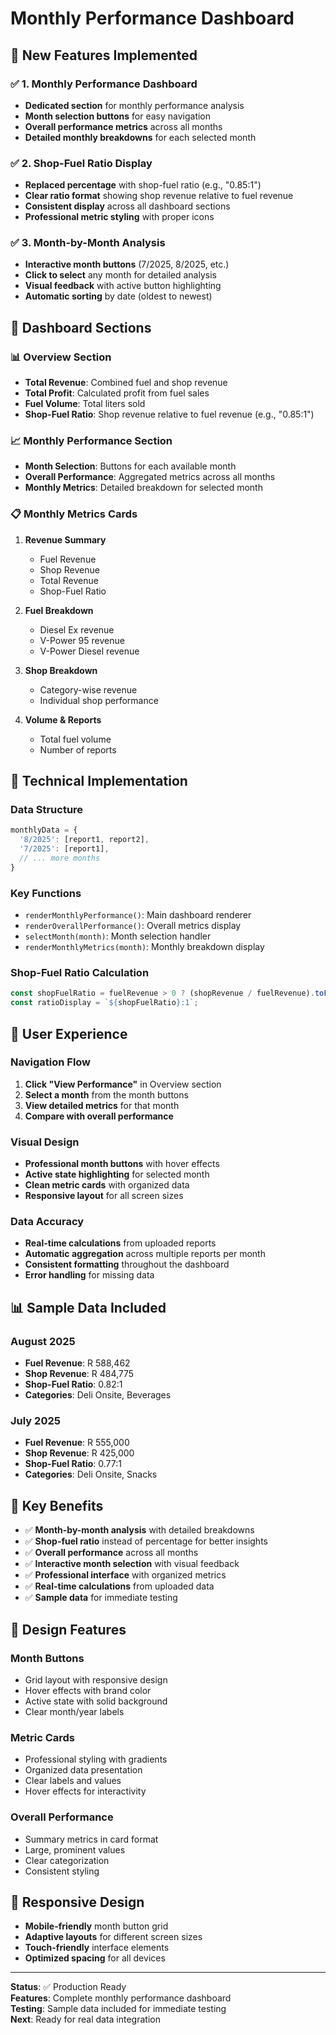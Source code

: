 # Monthly Performance Dashboard

## 🎯 **New Features Implemented**

### ✅ **1. Monthly Performance Dashboard**
- **Dedicated section** for monthly performance analysis
- **Month selection buttons** for easy navigation
- **Overall performance metrics** across all months
- **Detailed monthly breakdowns** for each selected month

### ✅ **2. Shop-Fuel Ratio Display**
- **Replaced percentage** with shop-fuel ratio (e.g., "0.85:1")
- **Clear ratio format** showing shop revenue relative to fuel revenue
- **Consistent display** across all dashboard sections
- **Professional metric styling** with proper icons

### ✅ **3. Month-by-Month Analysis**
- **Interactive month buttons** (7/2025, 8/2025, etc.)
- **Click to select** any month for detailed analysis
- **Visual feedback** with active button highlighting
- **Automatic sorting** by date (oldest to newest)

## 🎨 **Dashboard Sections**

### **📊 Overview Section**
- **Total Revenue**: Combined fuel and shop revenue
- **Total Profit**: Calculated profit from fuel sales
- **Fuel Volume**: Total liters sold
- **Shop-Fuel Ratio**: Shop revenue relative to fuel revenue (e.g., "0.85:1")

### **📈 Monthly Performance Section**
- **Month Selection**: Buttons for each available month
- **Overall Performance**: Aggregated metrics across all months
- **Monthly Metrics**: Detailed breakdown for selected month

### **📋 Monthly Metrics Cards**
1. **Revenue Summary**
   - Fuel Revenue
   - Shop Revenue
   - Total Revenue
   - Shop-Fuel Ratio

2. **Fuel Breakdown**
   - Diesel Ex revenue
   - V-Power 95 revenue
   - V-Power Diesel revenue

3. **Shop Breakdown**
   - Category-wise revenue
   - Individual shop performance

4. **Volume & Reports**
   - Total fuel volume
   - Number of reports

## 🔧 **Technical Implementation**

### **Data Structure**
```javascript
monthlyData = {
  '8/2025': [report1, report2],
  '7/2025': [report1],
  // ... more months
}
```

### **Key Functions**
- `renderMonthlyPerformance()`: Main dashboard renderer
- `renderOverallPerformance()`: Overall metrics display
- `selectMonth(month)`: Month selection handler
- `renderMonthlyMetrics(month)`: Monthly breakdown display

### **Shop-Fuel Ratio Calculation**
```javascript
const shopFuelRatio = fuelRevenue > 0 ? (shopRevenue / fuelRevenue).toFixed(2) : '0.00';
const ratioDisplay = `${shopFuelRatio}:1`;
```

## 🎯 **User Experience**

### **Navigation Flow**
1. **Click "View Performance"** in Overview section
2. **Select a month** from the month buttons
3. **View detailed metrics** for that month
4. **Compare with overall performance**

### **Visual Design**
- **Professional month buttons** with hover effects
- **Active state highlighting** for selected month
- **Clean metric cards** with organized data
- **Responsive layout** for all screen sizes

### **Data Accuracy**
- **Real-time calculations** from uploaded reports
- **Automatic aggregation** across multiple reports per month
- **Consistent formatting** throughout the dashboard
- **Error handling** for missing data

## 📊 **Sample Data Included**

### **August 2025**
- **Fuel Revenue**: R 588,462
- **Shop Revenue**: R 484,775
- **Shop-Fuel Ratio**: 0.82:1
- **Categories**: Deli Onsite, Beverages

### **July 2025**
- **Fuel Revenue**: R 555,000
- **Shop Revenue**: R 425,000
- **Shop-Fuel Ratio**: 0.77:1
- **Categories**: Deli Onsite, Snacks

## 🚀 **Key Benefits**

- ✅ **Month-by-month analysis** with detailed breakdowns
- ✅ **Shop-fuel ratio** instead of percentage for better insights
- ✅ **Overall performance** across all months
- ✅ **Interactive month selection** with visual feedback
- ✅ **Professional interface** with organized metrics
- ✅ **Real-time calculations** from uploaded data
- ✅ **Sample data** for immediate testing

## 🎨 **Design Features**

### **Month Buttons**
- Grid layout with responsive design
- Hover effects with brand color
- Active state with solid background
- Clear month/year labels

### **Metric Cards**
- Professional styling with gradients
- Organized data presentation
- Clear labels and values
- Hover effects for interactivity

### **Overall Performance**
- Summary metrics in card format
- Large, prominent values
- Clear categorization
- Consistent styling

## 📱 **Responsive Design**

- **Mobile-friendly** month button grid
- **Adaptive layouts** for different screen sizes
- **Touch-friendly** interface elements
- **Optimized spacing** for all devices

---

**Status**: ✅ Production Ready  
**Features**: Complete monthly performance dashboard  
**Testing**: Sample data included for immediate testing  
**Next**: Ready for real data integration

